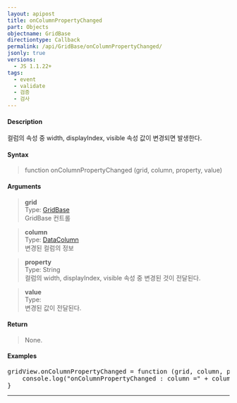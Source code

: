 ```yaml
---
layout: apipost
title: onColumnPropertyChanged
part: Objects
objectname: GridBase
directiontype: Callback
permalink: /api/GridBase/onColumnPropertyChanged/
jsonly: true
versions:
  - JS 1.1.22+
tags:
  - event
  - validate
  - 검증
  - 검사
---
```


#### Description

 컬럼의 속성 중 width, displayIndex, visible 속성 값이 변경되면 발생한다.   

#### Syntax

> function onColumnPropertyChanged (grid, column, property, value)  

#### Arguments

> **grid**  
> Type: [GridBase](/api/GridBase/)  
> GridBase 컨트롤  

> **column**  
> Type: [DataColumn](/api/types/DataColumn/)  
> 변경된 컬럼의 정보  

> **property**  
> Type: String  
> 컬럼의 width, displayIndex, visible 속성 중 변경된 것이 전달된다.    

> **value**  
> Type:   
> 변경된 값이 전달된다.   

#### Return

> None.  

#### Examples 

<pre class="prettyprint">
gridView.onColumnPropertyChanged = function (grid, column, property, value) {
    console.log("onColumnPropertyChanged : column =" + column);
}
</pre>

---
